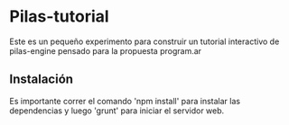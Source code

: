 Pilas-tutorial
==============

Este es un pequeño experimento para construir un tutorial
interactivo de pilas-engine pensado para la 
propuesta program.ar

Instalación
-----------

Es importante correr el comando 'npm install'
para instalar las dependencias y luego
'grunt' para iniciar el servidor web.